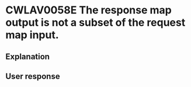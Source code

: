 # CWLAV0058E The response map output is not a subset of the request map input.

## Explanation

## User response